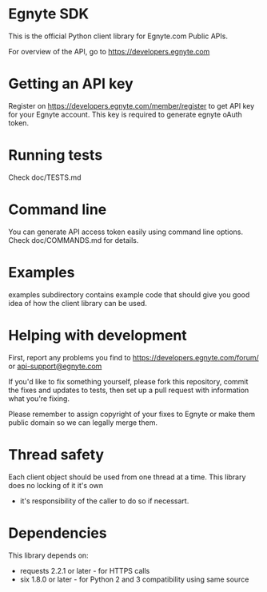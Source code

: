 # Egnyte SDK

This is the official Python client library for Egnyte.com Public APIs.

For overview of the API, go to https://developers.egnyte.com


# Getting an API key

Register on https://developers.egnyte.com/member/register to get API key for your Egnyte account.
This key is required to generate egnyte oAuth token.

# Running tests

Check doc/TESTS.md

# Command line

You can generate API access token easily using command line options.
Check doc/COMMANDS.md for details.

# Examples

examples subdirectory contains example code that should give you good idea of how the client library can be used.

# Helping with development

First, report any problems you find to https://developers.egnyte.com/forum/ or api-support@egnyte.com

If you'd like to fix something yourself, please fork this repository, commit the fixes and updates to tests,
then set up a pull request with information what you're fixing.

Please remember to assign copyright of your fixes to Egnyte or make them public domain so we can legally
merge them.

# Thread safety

Each client object should be used from one thread at a time. This library does no locking of it it's own
- it's responsibility of the caller to do so if necessart.

# Dependencies

This library depends on:

* requests 2.2.1 or later - for HTTPS calls
* six 1.8.0 or later - for Python 2 and 3 compatibility using same source


